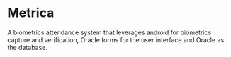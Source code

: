 # Metrica
A biometrics attendance system that leverages android for biometrics capture and  verification, Oracle forms for the user interface and Oracle as the database.
